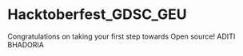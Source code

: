 # Hacktoberfest_GDSC_GEU
Congratulations on taking your first step towards Open source!
ADITI BHADORIA
